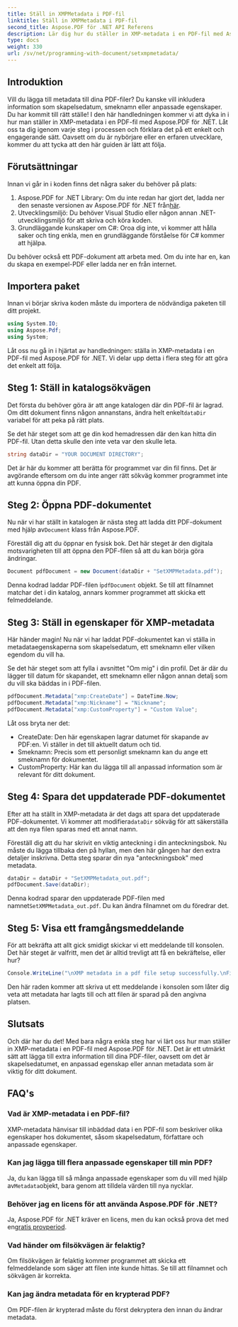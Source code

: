 ```yaml
---
title: Ställ in XMPMetadata i PDF-fil
linktitle: Ställ in XMPMetadata i PDF-fil
second_title: Aspose.PDF för .NET API Referens
description: Lär dig hur du ställer in XMP-metadata i en PDF-fil med Aspose.PDF för .NET. Denna steg-för-steg guide leder dig genom hela processen, från installation till att spara dokumentet.
type: docs
weight: 330
url: /sv/net/programming-with-document/setxmpmetadata/
---
```

## Introduktion

Vill du lägga till metadata till dina PDF-filer? Du kanske vill inkludera information som skapelsedatum, smeknamn eller anpassade egenskaper. Du har kommit till rätt ställe! I den här handledningen kommer vi att dyka in i hur man ställer in XMP-metadata i en PDF-fil med Aspose.PDF för .NET. Låt oss ta dig igenom varje steg i processen och förklara det på ett enkelt och engagerande sätt. Oavsett om du är nybörjare eller en erfaren utvecklare, kommer du att tycka att den här guiden är lätt att följa.

## Förutsättningar

Innan vi går in i koden finns det några saker du behöver på plats:

1.  Aspose.PDF for .NET Library: Om du inte redan har gjort det, ladda ner den senaste versionen av Aspose.PDF för .NET från[här](https://releases.aspose.com/pdf/net/).
2. Utvecklingsmiljö: Du behöver Visual Studio eller någon annan .NET-utvecklingsmiljö för att skriva och köra koden.
3. Grundläggande kunskaper om C#: Oroa dig inte, vi kommer att hålla saker och ting enkla, men en grundläggande förståelse för C# kommer att hjälpa.

Du behöver också ett PDF-dokument att arbeta med. Om du inte har en, kan du skapa en exempel-PDF eller ladda ner en från internet.

## Importera paket

Innan vi börjar skriva koden måste du importera de nödvändiga paketen till ditt projekt.

```csharp
using System.IO;
using Aspose.Pdf;
using System;
```

Låt oss nu gå in i hjärtat av handledningen: ställa in XMP-metadata i en PDF-fil med Aspose.PDF för .NET. Vi delar upp detta i flera steg för att göra det enkelt att följa.

## Steg 1: Ställ in katalogsökvägen

 Det första du behöver göra är att ange katalogen där din PDF-fil är lagrad. Om ditt dokument finns någon annanstans, ändra helt enkelt`dataDir` variabel för att peka på rätt plats.

Se det här steget som att ge din kod hemadressen där den kan hitta din PDF-fil. Utan detta skulle den inte veta var den skulle leta.

```csharp
string dataDir = "YOUR DOCUMENT DIRECTORY";
```

Det är här du kommer att berätta för programmet var din fil finns. Det är avgörande eftersom om du inte anger rätt sökväg kommer programmet inte att kunna öppna din PDF.

## Steg 2: Öppna PDF-dokumentet

 Nu när vi har ställt in katalogen är nästa steg att ladda ditt PDF-dokument med hjälp av`Document` klass från Aspose.PDF.

Föreställ dig att du öppnar en fysisk bok. Det här steget är den digitala motsvarigheten till att öppna den PDF-filen så att du kan börja göra ändringar.

```csharp
Document pdfDocument = new Document(dataDir + "SetXMPMetadata.pdf");
```

 Denna kodrad laddar PDF-filen i`pdfDocument` objekt. Se till att filnamnet matchar det i din katalog, annars kommer programmet att skicka ett felmeddelande.

## Steg 3: Ställ in egenskaper för XMP-metadata

Här händer magin! Nu när vi har laddat PDF-dokumentet kan vi ställa in metadataegenskaperna som skapelsedatum, ett smeknamn eller vilken egendom du vill ha.

Se det här steget som att fylla i avsnittet "Om mig" i din profil. Det är där du lägger till datum för skapandet, ett smeknamn eller någon annan detalj som du vill ska bäddas in i PDF-filen.

```csharp
pdfDocument.Metadata["xmp:CreateDate"] = DateTime.Now;
pdfDocument.Metadata["xmp:Nickname"] = "Nickname";
pdfDocument.Metadata["xmp:CustomProperty"] = "Custom Value";
```

Låt oss bryta ner det:
- CreateDate: Den här egenskapen lagrar datumet för skapande av PDF:en. Vi ställer in det till aktuellt datum och tid.
- Smeknamn: Precis som ett personligt smeknamn kan du ange ett smeknamn för dokumentet.
- CustomProperty: Här kan du lägga till all anpassad information som är relevant för ditt dokument.

## Steg 4: Spara det uppdaterade PDF-dokumentet

 Efter att ha ställt in XMP-metadata är det dags att spara det uppdaterade PDF-dokumentet. Vi kommer att modifiera`dataDir` sökväg för att säkerställa att den nya filen sparas med ett annat namn.

Föreställ dig att du har skrivit en viktig anteckning i din anteckningsbok. Nu måste du lägga tillbaka den på hyllan, men den här gången har den extra detaljer inskrivna. Detta steg sparar din nya "anteckningsbok" med metadata.

```csharp
dataDir = dataDir + "SetXMPMetadata_out.pdf";
pdfDocument.Save(dataDir);
```

 Denna kodrad sparar den uppdaterade PDF-filen med namnet`SetXMPMetadata_out.pdf`. Du kan ändra filnamnet om du föredrar det.

## Steg 5: Visa ett framgångsmeddelande

För att bekräfta att allt gick smidigt skickar vi ett meddelande till konsolen. Det här steget är valfritt, men det är alltid trevligt att få en bekräftelse, eller hur?

```csharp
Console.WriteLine("\nXMP metadata in a pdf file setup successfully.\nFile saved at " + dataDir);
```

Den här raden kommer att skriva ut ett meddelande i konsolen som låter dig veta att metadata har lagts till och att filen är sparad på den angivna platsen.

## Slutsats

Och där har du det! Med bara några enkla steg har vi lärt oss hur man ställer in XMP-metadata i en PDF-fil med Aspose.PDF för .NET. Det är ett utmärkt sätt att lägga till extra information till dina PDF-filer, oavsett om det är skapelsedatumet, en anpassad egenskap eller annan metadata som är viktig för ditt dokument.


## FAQ's

### Vad är XMP-metadata i en PDF-fil?  
XMP-metadata hänvisar till inbäddad data i en PDF-fil som beskriver olika egenskaper hos dokumentet, såsom skapelsedatum, författare och anpassade egenskaper.

### Kan jag lägga till flera anpassade egenskaper till min PDF?  
 Ja, du kan lägga till så många anpassade egenskaper som du vill med hjälp av`Metadata`objekt, bara genom att tilldela värden till nya nycklar.

### Behöver jag en licens för att använda Aspose.PDF för .NET?  
 Ja, Aspose.PDF för .NET kräver en licens, men du kan också prova det med en[gratis provperiod](https://releases.aspose.com/).

### Vad händer om filsökvägen är felaktig?  
Om filsökvägen är felaktig kommer programmet att skicka ett felmeddelande som säger att filen inte kunde hittas. Se till att filnamnet och sökvägen är korrekta.

### Kan jag ändra metadata för en krypterad PDF?  
Om PDF-filen är krypterad måste du först dekryptera den innan du ändrar metadata.